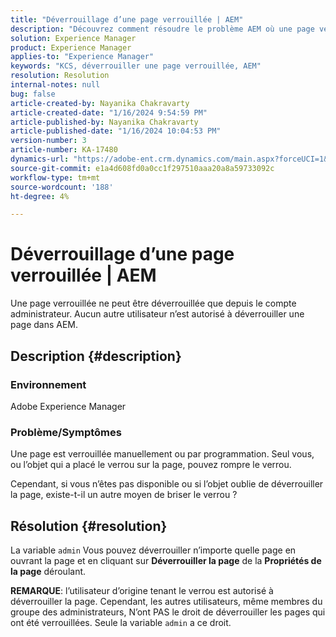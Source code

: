 ```yaml
---
title: "Déverrouillage d’une page verrouillée | AEM"
description: "Découvrez comment résoudre le problème AEM où une page verrouillée doit être déverrouillée par des entités autres que l’utilisateur qui a placé le verrou sur la page."
solution: Experience Manager
product: Experience Manager
applies-to: "Experience Manager"
keywords: "KCS, déverrouiller une page verrouillée, AEM"
resolution: Resolution
internal-notes: null
bug: false
article-created-by: Nayanika Chakravarty
article-created-date: "1/16/2024 9:54:59 PM"
article-published-by: Nayanika Chakravarty
article-published-date: "1/16/2024 10:04:53 PM"
version-number: 3
article-number: KA-17480
dynamics-url: "https://adobe-ent.crm.dynamics.com/main.aspx?forceUCI=1&pagetype=entityrecord&etn=knowledgearticle&id=956525e1-b9b4-ee11-a569-6045bd0063aa"
source-git-commit: e1a4d608fd0a0cc1f297510aaa20a8a59733092c
workflow-type: tm+mt
source-wordcount: '188'
ht-degree: 4%

---
```


# Déverrouillage d’une page verrouillée | AEM


Une page verrouillée ne peut être déverrouillée que depuis le compte administrateur. Aucun autre utilisateur n’est autorisé à déverrouiller une page dans AEM.

## Description {#description}


### <b>Environnement</b>

Adobe Experience Manager

### <b>Problème/Symptômes</b>

Une page est verrouillée manuellement ou par programmation. Seul vous, ou l’objet qui a placé le verrou sur la page, pouvez rompre le verrou.

Cependant, si vous n’êtes pas disponible ou si l’objet oublie de déverrouiller la page, existe-t-il un autre moyen de briser le verrou ?


## Résolution {#resolution}


La variable `admin` Vous pouvez déverrouiller n’importe quelle page en ouvrant la page et en cliquant sur <b>Déverrouiller la page</b> de la <b>Propriétés de la page</b> déroulant.

<b>REMARQUE</b>: l’utilisateur d’origine tenant le verrou est autorisé à déverrouiller la page. Cependant, les autres utilisateurs, même membres du groupe des administrateurs, N’ont PAS le droit de déverrouiller les pages qui ont été verrouillées. Seule la variable `admin` a ce droit.

